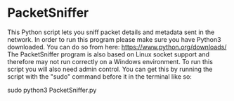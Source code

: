 # PacketSniffer
This Python script lets you sniff packet details and metadata sent in the network. In order to run this program please make sure you have Python3 downloaded. You can do so from here: https://www.python.org/downloads/
The PacketSniffer program is also based on Linux socket support and therefore may not run correctly on a Windows environment. To run this script you will also need admin control. You can get this by running the script with the "sudo" command before it in the terminal like so:

sudo python3 PacketSniffer.py
